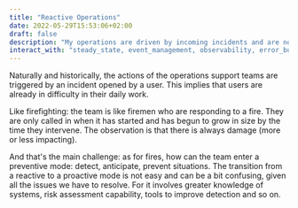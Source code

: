 ```yaml
---
title: "Reactive Operations"
date: 2022-05-29T15:53:06+02:00
draft: false
description: "My operations are driven by incoming incidents and are not proactive"
interact_with: "steady_state, event_management, observability, error_budget, capacity_planning"
---
```


Naturally and historically, the actions of the operations support teams are triggered by an incident opened by a user. This implies that users are already in difficulty in their daily work. 
 
Like firefighting: the team is like firemen who are responding to a fire. They are only called in when it has started and has begun to grow in size by the time they intervene. The observation is that there is always damage (more or less impacting). 
 
And that's the main challenge: as for fires, how can the team enter a preventive mode: detect, anticipate, prevent situations.  The transition from a reactive to a proactive mode is not easy and can be a bit confusing, given all the issues we have to resolve. For it involves greater knowledge of systems, risk assessment capability, tools to improve detection and so on. 
